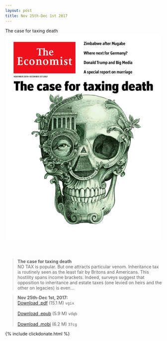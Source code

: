 ```yaml
---
layout: post
title: Nov 25th-Dec 1st 2017
---
```


<div class="message">
	The case for taxing death
</div>

<header class="xmas">
<div class="cover upload">
<img src="/public/img/the-economist/img_2017.11.25.jpg" />
</div>
</header>
<!--more-->

> **The case for taxing death** <br/>
NO TAX is popular. But one attracts particular venom. Inheritance tax is routinely seen as the least fair by Britons and Americans. This hostility spans income brackets. Indeed, surveys suggest that opposition to inheritance and estate taxes (one levied on heirs and the other on legacies) is even...

> **Nov 25th-Dec 1st, 2017:**<br/>
[Download .pdf](https://pan.baidu.com/s/1slWfQKd) (15.1 M) 
`vgix` <br/><br/>
[Download .epub](https://pan.baidu.com/s/1o8C9k7o) (5.9 M) 
`vdqb` <br/><br/>
[Download .mobi](https://pan.baidu.com/s/1skAkZa1) (6.2 M) 
`37cg`

{% include clickdonate.html %}
